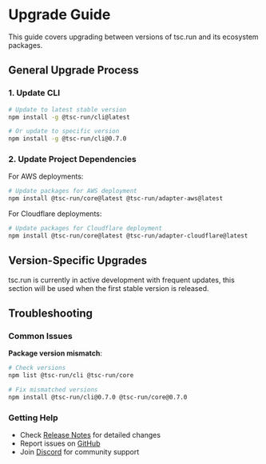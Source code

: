# Upgrade Guide

This guide covers upgrading between versions of tsc.run and its ecosystem packages.

## General Upgrade Process

### 1. Update CLI

```bash
# Update to latest stable version
npm install -g @tsc-run/cli@latest

# Or update to specific version
npm install -g @tsc-run/cli@0.7.0
```

### 2. Update Project Dependencies

For AWS deployments:
```bash
# Update packages for AWS deployment
npm install @tsc-run/core@latest @tsc-run/adapter-aws@latest
```

For Cloudflare deployments:
```bash
# Update packages for Cloudflare deployment
npm install @tsc-run/core@latest @tsc-run/adapter-cloudflare@latest
```

## Version-Specific Upgrades

tsc.run is currently in active development with frequent updates, this section will be used when the first stable version is released.

## Troubleshooting

### Common Issues

**Package version mismatch**:
```bash
# Check versions
npm list @tsc-run/cli @tsc-run/core

# Fix mismatched versions
npm install @tsc-run/cli@0.7.0 @tsc-run/core@0.7.0
```

### Getting Help

- Check [Release Notes](/0.7.0-alpha/release-notes) for detailed changes
- Report issues on [GitHub](https://github.com/tsc-run/monorepo/issues)
- Join [Discord](https://discord.gg/m7bPsv8Z) for community support